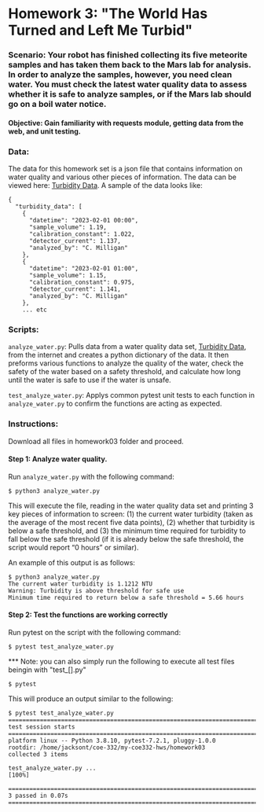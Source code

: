 # Homework 3: "The World Has Turned and Left Me Turbid" 
### Scenario: Your robot has finished collecting its five meteorite samples and has taken them back to the Mars lab for analysis. In order to analyze the samples, however, you need clean water. You must check the latest water quality data to assess whether it is safe to analyze samples, or if the Mars lab should go on a boil water notice.

#### Objective: Gain familiarity with requests module, getting data from the web, and unit testing.

### Data:
The data for this homework set is a json file that contains information on water quality and various other pieces of information. The data can be viewed here: [Turbidity Data](https://raw.githubusercontent.com/wjallen/turbidity/main/turbidity_data.json).
A sample of the data looks like:

```
{
  "turbidity_data": [
    {
      "datetime": "2023-02-01 00:00",
      "sample_volume": 1.19,
      "calibration_constant": 1.022,
      "detector_current": 1.137,
      "analyzed_by": "C. Milligan"
    },
    {
      "datetime": "2023-02-01 01:00",
      "sample_volume": 1.15,
      "calibration_constant": 0.975,
      "detector_current": 1.141,
      "analyzed_by": "C. Milligan"
    },
    ... etc
```


### Scripts:

`analyze_water.py`:
Pulls data from a water quality data set, [Turbidity Data](https://raw.githubusercontent.com/wjallen/turbidity/main/turbidity_data.json), from the internet and creates a python dictionary of the data. It then preforms various functions to analyze the quality of the water, check the safety of the water based on a safety threshold, and calculate how long until the water is safe to use if the water is unsafe.


`test_analyze_water.py`:
Applys common pytest unit tests to each function in `analyze_water.py` to confirm the functions are acting as expected. 


### Instructions:
Download all files in homework03 folder and proceed.

#### Step 1: Analyze water quality. 
Run `analyze_water.py` with the following command:
``` 
$ python3 analyze_water.py 
```
This will execute the file, reading in the water quality data set and printing 3 key pieces of information to screen: (1) the current water turbidity (taken as the average of the most recent five data points), (2) whether that turbidity is below a safe threshold, and (3) the minimum time required for turbidity to fall below the safe threshold (if it is already below the safe threshold, the script would report “0 hours” or similar).

An example of this output is as follows:
```
$ python3 analyze_water.py 
The current water turbidity is 1.1212 NTU
Warning: Turbidity is above threshold for safe use
Minimum time required to return below a safe threshold = 5.66 hours

```

#### Step 2: Test the functions are working correctly

Run pytest on the script with the following command:

``` 
$ pytest test_analyze_water.py
```
*** Note: you can also simply run the following to execute all test files beingin with "test_[].py"
``` 
$ pytest 
```

This will produce an output similar to the following:
  
 ```
$ pytest test_analyze_water.py 
================================================================================ test session starts ================================================================================
platform linux -- Python 3.8.10, pytest-7.2.1, pluggy-1.0.0
rootdir: /home/jacksont/coe-332/my-coe332-hws/homework03
collected 3 items                                                                                                                                                                   

test_analyze_water.py ...                                                                                                                                                     [100%]

================================================================================= 3 passed in 0.07s =================================================================================
